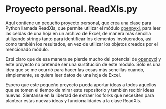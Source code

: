# Proyecto personal. ReadXls.py

Aquí contiene un pequeño proyecto personal, que crea una clase para Python llamada ReadXls, que permite utilizar el módulo [openpyxl](https://pypi.org/project/openpyxl/), para leer las celdas de una hoja en un archivo de Excel, de manera más sencilla utilizando strings tanto para identificar los elementos involucrados, así como también los resultados, en vez de utilizar los objetos creados por el mencionado módulo.

Está claro que de esa manera se pierde mucho del potencial de [openpyxl](https://pypi.org/project/openpyxl/) y este proyecto no pretende ser una sustitución de este módulo. Sólo es una idea que se me ocurrió para hacer las cosas más sencillas cuando, simplemente, se quiera leer datos de una hoja de Excel.

Espero que este pequeño proyecto pueda aportar ideas a todos aquellos que se tomen el tiempo de mirar este repositorio y también recibir ideas nuevas. Sientanse en la libertad de extraer los forks que necesiten para plantear estas nuevas ideas y funcionalidades a la clase ReadXls.